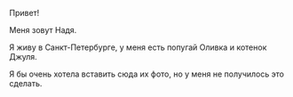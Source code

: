 Привет!

Меня зовут Надя.

Я живу в Санкт-Петербурге, у меня есть попугай Оливка и котенок Джуля.

Я бы очень хотела вставить сюда их фото, но у меня не получилось это сделать.
